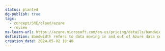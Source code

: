 ```yaml
---
status: planted
dg-publish: true
tags:
  - concept/SRE/cloud/azure
  - review
ms-learn-url: https://azure.microsoft.com/en-us/pricing/details/bandwidth/
definition: Bandwidth refers to data moving in and out of Azure data centers, as well as data moving between Azure data centers; other transfers are explicitly covered by the Content Delivery Network, ExpressRoute pricing, or Peering.
creation_date: 2024-05-02 18:40
---
```

